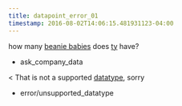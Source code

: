 ```yaml
---
title: datapoint_error_01
timestamp: 2016-08-02T14:06:15.481931123-04:00
---
```


how many [beanie babies](datapoint) does [ty](company_name) have?
* ask_company_data

< That is not a supported [datatype](ticker_symbol), sorry
* error/unsupported_datatype
